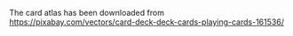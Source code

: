 The card atlas has been downloaded from https://pixabay.com/vectors/card-deck-deck-cards-playing-cards-161536/